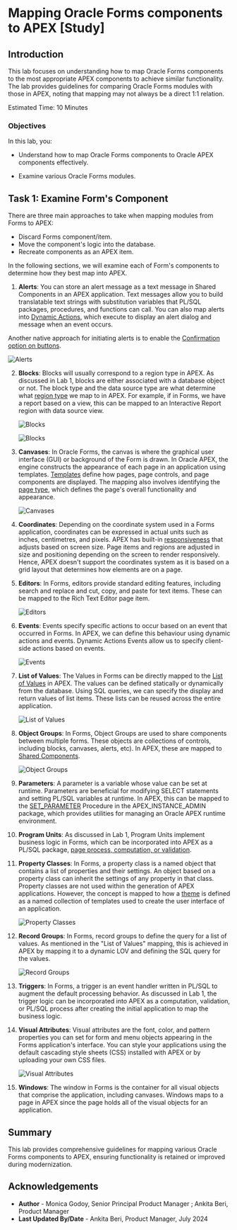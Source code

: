 # Mapping Oracle Forms components to APEX [Study]

## Introduction
This lab focuses on understanding how to map Oracle Forms components to the most appropriate APEX components to achieve similar functionality. The lab provides guidelines for comparing Oracle Forms modules with those in APEX, noting that mapping may not always be a direct 1:1 relation.

Estimated Time: 10 Minutes

### Objectives
In this lab, you:

- Understand how to map Oracle Forms components to Oracle APEX components effectively.

- Examine various Oracle Forms modules.

## Task 1: Examine Form's Component

There are three main approaches to take when mapping modules from Forms to APEX:
-	Discard Forms component/item.
-	Move the component's logic into the database.
-	Recreate components as an APEX item.

In the following sections, we will examine each of Form's components to determine how they best map into APEX.

1. **Alerts**:
You can store an alert message as a text message in Shared Components in an APEX application. Text messages allow you to build translatable text strings with substitution variables that PL/SQL packages, procedures, and functions can call.
You can also map alerts into [Dynamic Actions](https://docs.oracle.com/en/database/oracle/apex/24.1/htmdb/managing-dynamic-actions.html#GUID-7E564715-E963-44AA-B620-5FFB5EFA62EE), which execute to display an alert dialog and message when an event occurs.

  Another native approach for initiating alerts is to enable the [Confirmation option on buttons](https://docs.oracle.com/en/database/oracle/apex/24.1/htmdb/creating-buttons.html#GUID-F6DA76D1-2020-4930-8D26-12D0A3497C8E).

   ![Alerts](images/alerts.png " ")

2. **Blocks**:
Blocks will usually correspond to a region type in APEX. As discussed in Lab 1, blocks are either associated with a database object or not. The block type and the data source type are what determine what [region type](https://docs.oracle.com/en/database/oracle/apex/24.1/aeacc/regions.html) we map to in APEX. For example, if in Forms, we have a report based on a view, this can be mapped to an Interactive Report region with data source view.

    ![Blocks](images/blocks1.png " ")

    ![Blocks](images/blocks2.png " ")

3. **Canvases**:
In Oracle Forms, the canvas is where the graphical user interface (GUI) or background of the Form is drawn. In Oracle APEX, the engine constructs the appearance of each page in an application using templates. [Templates](https://apex.oracle.com/pls/apex/r/apex_pm/ut12/templates) define how pages, page controls, and page components are displayed.
The mapping also involves identifying the [page type](https://docs.oracle.com/en/database/oracle/apex/24.1/htmdb/managing-pages-in-an-application.html), which defines the page's overall functionality and appearance.

    ![Canvases](images/canvases.png " ")

4. **Coordinates**:
Depending on the coordinate system used in a Forms application, coordinates can be expressed in actual units such as inches, centimetres, and pixels. APEX has built-in [responsiveness](https://docs.oracle.com/en/database/oracle/apex/24.1/htmdb/understanding-the-universal-theme.html) that adjusts based on screen size. Page items and regions are adjusted in size and positioning depending on the screen to render responsively. Hence, APEX doesn't support the coordinates system as it is based on a grid layout that determines how elements are on a page.

5. **Editors**:
In Forms, editors provide standard editing features, including search and replace and cut, copy, and paste for text items. These can be mapped to the Rich Text Editor page item.

    ![Editors](images/editors.png " ")

6. **Events**:
Events specify specific actions to occur based on an event that occurred in Forms. In APEX, we can define this behaviour using dynamic actions and events. Dynamic Actions Events allow us to specify client-side actions based on events.

    ![Events](images/events.png " ")

7. **List of Values**:
The Values in Forms can be directly mapped to the [List of Values](https://docs.oracle.com/en/database/oracle/apex/24.1/htmdb/about-lists-of-values.html) in APEX. The values can be defined statically or dynamically from the database. Using SQL queries, we can specify the display and return values of list items. These lists can be reused across the entire application.

    ![List of Values](images/lovs.png " ")

8. **Object Groups**:
In Forms, Object Groups are used to share components between multiple forms. These objects are collections of controls, including blocks, canvases, alerts, etc). In APEX, these are mapped to [Shared Components](https://docs.oracle.com/en/database/oracle/apex/24.1/htmdb/shared-components-page.html).

    ![Object Groups](images/object-groups.png " ")

9. **Parameters**:
A parameter is a variable whose value can be set at runtime. Parameters are beneficial for modifying SELECT statements and setting PL/SQL variables at runtime. In APEX, this can be mapped to the [SET_PARAMETER](https://docs.oracle.com/en/database/oracle/apex/24.1/aeapi/SET_PARAMETER-Procedure.html) Procedure in the APEX\_INSTANCE\_ADMIN package, which provides utilities for managing an Oracle APEX runtime environment.

10. **Program Units**:
As discussed in Lab 1, Program Units implement business logic in Forms, which can be incorporated into APEX as a PL/SQL package, [page process, computation, or validation](https://docs.oracle.com/en/database/oracle/apex/24.1/htmdb/managing-computations-validations-and-processes.html).

11. **Property Classes**:
In Forms, a property class is a named object that contains a list of properties and their settings. An object based on a property class can inherit the settings of any property in that class. Property classes are not used within the generation of APEX applications. However, the concept is mapped to how a [theme](https://docs.oracle.com/en/database/oracle/apex/24.1/htmdb/about-themes.html#GUID-DA2773A1-4291-4C1F-B2DD-C3AC822BCCF0) is defined as a named collection of templates used to create the user interface of an application.

    ![Property Classes](images/user-interface.png " ")

12. **Record Groups**:
In Forms, record groups to define the query for a list of values. As mentioned in the "List of Values" mapping, this is achieved in APEX by mapping it to a dynamic LOV and defining the SQL query for the values.

    ![Record Groups](images/record-groups.png " ")

13. **Triggers**:
In Forms, a trigger is an event handler written in PL/SQL to augment the default processing behavior. As discussed in Lab 1, the trigger logic can be incorporated into APEX as a computation, validation, or PL/SQL process after creating the initial application to map the business logic.

14. **Visual Attributes**:
Visual attributes are the font, color, and pattern properties you can set for form and menu objects appearing in the Forms application's interface. You can style your applications using the default cascading style sheets (CSS) installed with APEX or by uploading your own CSS files.

    ![Visual Attributes](images/visual-attributes.png " ")

15. **Windows**:
The window in Forms is the container for all visual objects that comprise the application, including canvases. Windows maps to a page in APEX since the page holds all of the visual objects for an application.

## Summary
This lab provides comprehensive guidelines for mapping various Oracle Forms components to APEX, ensuring functionality is retained or improved during modernization.

## Acknowledgements
- **Author** - Monica Godoy, Senior Principal Product Manager ; Ankita Beri, Product Manager
- **Last Updated By/Date** - Ankita Beri, Product Manager, July 2024
